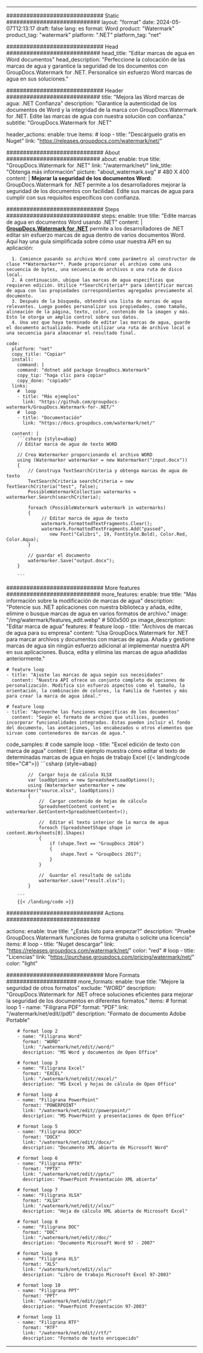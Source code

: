 
---
############################# Static ############################
layout: "format"
date:  2024-05-07T12:13:17
draft: false
lang: es
format: Word
product: "Watermark"
product_tag: "watermark"
platform: ".NET"
platform_tag: "net"

############################# Head ############################
head_title: "Editar marcas de agua en Word documentos"
head_description: "Perfeccione la colocación de las marcas de agua y garantice la seguridad de los documentos con GroupDocs.Watermark for .NET. Personalice sin esfuerzo Word marcas de agua en sus soluciones."

############################# Header ############################
title: "Mejora las Word marcas de agua: .NET Confianza" 
description: "Garantice la autenticidad de los documentos de Word y la integridad de la marca con GroupDocs.Watermark for .NET. Edite las marcas de agua con nuestra solución con confianza."
subtitle: "GroupDocs.Watermark for .NET" 

header_actions:
  enable: true
  items:
    #  loop
    - title: "Descárguelo gratis en Nuget"
      link: "https://releases.groupdocs.com/watermark/net/"
      
############################# About ############################
about:
    enable: true
    title: "GroupDocs.Watermark for .NET"
    link: "/watermark/net/"
    link_title: "Obtenga más información"
    picture: "about_watermark.svg" # 480 X 400
    content: |
       **Mejorar la seguridad de los documentos Word:** GroupDocs.Watermark for .NET permite a los desarrolladores mejorar la seguridad de los documentos con facilidad. Edite sus marcas de agua para cumplir con sus requisitos específicos con confianza.

############################# Steps ############################
steps:
    enable: true
    title: "Edite marcas de agua en documentos Word usando .NET"
    content: |
      **[GroupDocs.Watermark for .NET](https://products.groupdocs.com/watermark/net/)** permite a los desarrolladores de .NET editar sin esfuerzo marcas de agua dentro de varios documentos Word. Aquí hay una guía simplificada sobre cómo usar nuestra API en su aplicación:
      
      1. Comience pasando su archivo Word como parámetro al constructor de clase **Watermarker**. Puede proporcionar el archivo como una secuencia de bytes, una secuencia de archivos o una ruta de disco local.
      2. A continuación, ubique las marcas de agua específicas que requieren edición. Utilice **SearchCriteria** para identificar marcas de agua con las propiedades correspondientes agregadas previamente al documento.
      3. Después de la búsqueda, obtendrá una lista de marcas de agua relevantes. Luego puedes personalizar sus propiedades, como tamaño, alineación de la página, texto, color, contenido de la imagen y más. Esto le otorga un amplio control sobre sus datos.
      4. Una vez que haya terminado de editar las marcas de agua, guarde el documento actualizado. Puede utilizar una ruta de archivo local o una secuencia para almacenar el resultado final.
   
    code:
      platform: "net"
      copy_title: "Copiar"
      install:
        command: |
        command: "dotnet add package GroupDocs.Watermark"
        copy_tip: "haga clic para copiar"
        copy_done: "copiado"
      links:
        #  loop
        - title: "Más ejemplos"
          link: "https://github.com/groupdocs-watermark/GroupDocs.Watermark-for-.NET/"
        #  loop
        - title: "Documentación"
          link: "https://docs.groupdocs.com/watermark/net/"
          
      content: |
        ```csharp {style=abap}
        // Editar marca de agua de texto WORD

        // Crea Watermarker proporcionando el archivo WORD
        using (Watermarker watermarker = new Watermarker("input.docx"))
        {
            // Construya TextSearchCriteria y obtenga marcas de agua de texto
            TextSearchCriteria searchCriteria = new TextSearchCriteria("test", false);
            PossibleWatermarkCollection watermarks = watermarker.Search(searchCriteria);

            foreach (PossibleWatermark watermark in watermarks)
            {
                 // Editar marca de agua de texto
                 watermark.FormattedTextFragments.Clear();
                 watermark.FormattedTextFragments.Add("passed", 
                    new Font("Calibri", 19, FontStyle.Bold), Color.Red, Color.Aqua);
            }

            // guardar el documento
            watermarker.Save("output.docx");
        }
        
        ```            

############################# More features ############################
more_features:
  enable: true
  title: "Más información sobre la modificación de marcas de agua"
  description: "Potencie sus .NET aplicaciones con nuestra biblioteca y añada, edite, elimine o busque marcas de agua en varios formatos de archivo."
  image: "/img/watermark/features_edit.webp" # 500x500 px
  image_description: "Editar marca de agua"
  features:
    # feature loop
    - title: "Archivos de marcas de agua para su empresa"
      content: "Usa GroupDocs.Watermark for .NET para marcar archivos y documentos con marcas de agua. Añada y gestione marcas de agua sin ningún esfuerzo adicional al implementar nuestra API en sus aplicaciones. Busca, edita y elimina las marcas de agua añadidas anteriormente."

    # feature loop
    - title: "Ajuste las marcas de agua según sus necesidades"
      content: "Nuestra API ofrece un conjunto completo de opciones de personalización. Modifica sin esfuerzo aspectos como el tamaño, la orientación, la combinación de colores, la familia de fuentes y más para crear la marca de agua ideal."

    # feature loop
    - title: "Aproveche las funciones específicas de los documentos"
      content: "Según el formato de archivo que utilices, puedes incorporar funcionalidades integradas. Estas pueden incluir el fondo del documento, las anotaciones, los encabezados u otros elementos que sirvan como contenedores de marcas de agua."
      
  code_samples:
    # code sample loop
    - title: "Excel edición de texto con marca de agua"
      content: |
        Este ejemplo muestra cómo editar el texto de determinadas marcas de agua en hojas de trabajo Excel
        {{< landing/code title="C#">}}
        ```csharp {style=abap}
        
            //  Cargar hoja de cálculo XLSX
            var loadOptions = new SpreadsheetLoadOptions();
            using (Watermarker watermarker = new Watermarker("source.xlsx", loadOptions))
            {
                //  Cargar contenido de hojas de cálculo
                SpreadsheetContent content = watermarker.GetContent<SpreadsheetContent>();

                //  Editar el texto interior de la marca de agua
                foreach (SpreadsheetShape shape in content.Worksheets[0].Shapes)
                {
                    if (shape.Text == "GroupDocs 2016")
                    {
                        shape.Text = "GroupDocs 2017";
                    }
                }

                //  Guardar el resultado de salida
                watermarker.save("result.xlsx");
            }

        ```
        {{< /landing/code >}}


############################# Actions ############################

actions:
  enable: true
  title: "¿Estás listo para empezar?"
  description: "Pruebe GroupDocs.Watermark funciones de forma gratuita o solicite una licencia"
  items:
    #  loop
    - title: "Nuget descargar"
      link: "https://releases.groupdocs.com/watermark/net/"
      color: "red"
        #  loop
    - title: "Licencias"
      link: "https://purchase.groupdocs.com/pricing/watermark/net/"
      color: "light"


############################# More Formats #####################
more_formats:
    enable: true
    title: "Mejore la seguridad de otros formatos"
    exclude: "WORD"
    description: "GroupDocs.Watermark for .NET ofrece soluciones eficientes para mejorar la seguridad de los documentos en diferentes formatos."
    items: 
        # format loop 1
        - name: "Filigrana PDF"
          format: "PDF"
          link: "/watermark/net/edit//pdf/"
          description: "Formato de documento Adobe Portable"

        # format loop 2
        - name: "Filigrana Word"
          format: "WORD"
          link: "/watermark/net/edit//word/"
          description: "MS Word y documentos de Open Office"
          
        # format loop 3
        - name: "Filigrana Excel"
          format: "EXCEL"
          link: "/watermark/net/edit//excel/"
          description: "MS Excel y hojas de cálculo de Open Office"

        # format loop 4
        - name: "Filigrana PowerPoint"
          format: "POWERPOINT"
          link: "/watermark/net/edit//powerpoint/"
          description: "MS PowerPoint y presentaciones de Open Office"

        # format loop 5
        - name: "Filigrana DOCX"
          format: "DOCX"
          link: "/watermark/net/edit//docx/"
          description: "Documento XML abierto de Microsoft Word"
          
        # format loop 6
        - name: "Filigrana PPTX"
          format: "PPTX"
          link: "/watermark/net/edit//pptx/"
          description: "PowerPoint Presentación XML abierta"
          
        # format loop 7
        - name: "Filigrana XLSX"
          format: "XLSX"
          link: "/watermark/net/edit//xlsx/"
          description: "Hoja de cálculo XML abierta de Microsoft Excel"

        # format loop 8
        - name: "Filigrana DOC"
          format: "DOC"
          link: "/watermark/net/edit//doc/"
          description: "Documento Microsoft Word 97 - 2007"

        # format loop 9
        - name: "Filigrana XLS"
          format: "XLS"
          link: "/watermark/net/edit//xls/"
          description: "Libro de trabajo Microsoft Excel 97-2003"

        # format loop 10
        - name: "Filigrana PPT"
          format: "PPT"
          link: "/watermark/net/edit//ppt/"
          description: "PowerPoint Presentación 97-2003"

        # format loop 11
        - name: "Filigrana RTF"
          format: "RTF"
          link: "/watermark/net/edit//rtf/"
          description: "Formato de texto enriquecido"

---